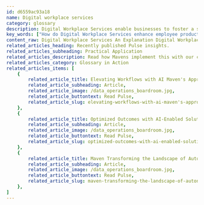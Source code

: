 ```yaml
---
id: d6559ac93a18
name: Digital workplace services
category: glossary
description: Digital Workplace Services enable businesses to foster a secure, agile, and collaborative environment for their workforce, enhancing productivity, employee satisfaction, and business outcomes while ensuring cost-effectiveness.
key_words: ["How do Digital Workplace Services enhance employee productivity?", "What are the benefits of adopting Digital Workplace Services in modern business?", "How can Digital Workplace Services optimize business metrics?", "What impact does a Digital Workplace Service have on employee satisfaction levels?", "How do Digital Workplace Services facilitate remote work and flexibility?", "What cost reductions can be achieved with Digital Workplace Services?", "In what ways do Digital Workplace Services support multigenerational workforces?", "How are communication barriers overcome by Digital Workplace Services?", "What role do Digital Workplace Services play in maintaining a competitive edge?", "How do Digital Workplace Services contribute to superior support in businesses?"]
content_raw: Digital Workplace Services An Explanation Digital Workplace Services represent the intersection of cutting-edge technology with superior support services, expressly designed to allow a business's workforce to operate in a secure environment anytime, anywhere. In essence, these services help create an agile, adaptable, and uniform digital space that not only transcends geographical boundaries but also honors flexible working hours, making them a powerful tool for modern businesses. Unleashing the potential of Digital Workplace Services leads to considerable value optimization for an organization. This optimization manifests itself in the form of enhanced employee experiences, optimum operation performance, and improved business metrics. Providing a tailored, digital experience for a diverse, multigenerational workforce results in elevated employee satisfaction. Consequently, high job satisfaction leads to greater productivity and ensures the loyalty of talented workers because they feel valued, connected, and empowered in their workplace. Digital Workplace Services promote teamwork by breaking down communication barriers. When employees can collaborate seamlessly, there is a significant uptick in productivity, efficiency, and ultimately, in the quality of services and products delivered. This effective communication strengthens the organization's competitive edge in a fast-paced and constantly evolving market. In addition to the immeasurable intrinsic advantages of a happier and more effective workforce, Digital Workplace Services also promise significant cost reductions. The organization can achieve this by adopting the most fitting technologies and service models, thus eliminating wasteful expenditure. In summary, Digital Workplace Services are essential for any modern business aiming to unlock productivity and harness the full potential of their workforce, while ensuring cost-effectiveness. By implementing these strategic solutions, businesses will see the direct benefits of elite technologies in their bottom line.
related_articles_heading: Recently published Pulse insights.
related_articles_subheading: Practical Application
related_articles_description: Read how Mavens implement this with our clients.
related_articles_category: Glossary in Action
related_articles_items: [
	{
		related_article_title: Elevating Workflows with AI Maven's Approach,
		related_article_subheading: Article,
		related_article_image: /data_operations_boardroom.jpg,
		related_article_buttontext: Read Pulse,
		related_article_slug: elevating-workflows-with-ai-maven's-approach
	},
	{
		related_article_title: Optimized Outcomes with AI-Enabled Solutions,
		related_article_subheading: Article,
		related_article_image: /data_operations_boardroom.jpg,
		related_article_buttontext: Read Pulse,
		related_article_slug: optimized-outcomes-with-ai-enabled-solutions
	},
	{
		related_article_title: Maven Transforming the Landscape of Autonomous Vehicles,
		related_article_subheading: Article,
		related_article_image: /data_operations_boardroom.jpg,
		related_article_buttontext: Read Pulse,
		related_article_slug: maven-transforming-the-landscape-of-autonomous-vehicles
	},
]
---
```

